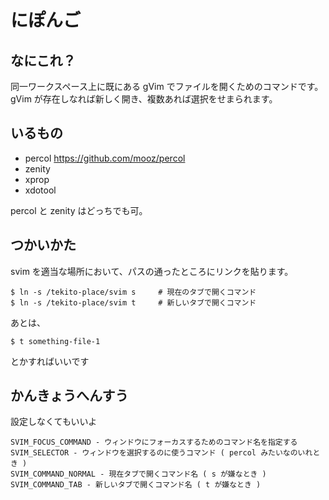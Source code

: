 
にぽんご
========

なにこれ？
---------

同一ワークスペース上に既にある gVim でファイルを開くためのコマンドです。
gVim が存在しなれば新しく開き、複数あれば選択をせまられます。


いるもの
--------

- percol https://github.com/mooz/percol
- zenity
- xprop
- xdotool

percol と zenity はどっちでも可。


つかいかた
----------

svim を適当な場所において、パスの通ったところにリンクを貼ります。

    $ ln -s /tekito-place/svim s     # 現在のタブで開くコマンド
    $ ln -s /tekito-place/svim t     # 新しいタブで開くコマンド

あとは、

    $ t something-file-1

とかすればいいです


かんきょうへんすう
------------------

設定しなくてもいいよ

    SVIM_FOCUS_COMMAND - ウィンドウにフォーカスするためのコマンド名を指定する
    SVIM_SELECTOR - ウィンドウを選択するのに使うコマンド ( percol みたいなのいれとき )
    SVIM_COMMAND_NORMAL - 現在タブで開くコマンド名 ( s が嫌なとき )
    SVIM_COMMAND_TAB - 新しいタブで開くコマンド名 ( t が嫌なとき )

